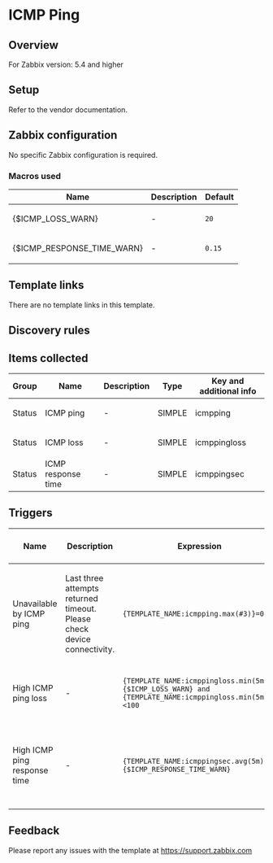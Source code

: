 
# ICMP Ping

## Overview

For Zabbix version: 5.4 and higher  

## Setup

Refer to the vendor documentation.

## Zabbix configuration

No specific Zabbix configuration is required.

### Macros used

| Name                       | Description | Default |
|----------------------------|-------------|---------|
| {$ICMP_LOSS_WARN}          | <p>-</p>    | `20`    |
| {$ICMP_RESPONSE_TIME_WARN} | <p>-</p>    | `0.15`  |

## Template links

There are no template links in this template.

## Discovery rules


## Items collected

| Group  | Name               | Description | Type   | Key and additional info |
|--------|--------------------|-------------|--------|-------------------------|
| Status | ICMP ping          | <p>-</p>    | SIMPLE | icmpping                |
| Status | ICMP loss          | <p>-</p>    | SIMPLE | icmppingloss            |
| Status | ICMP response time | <p>-</p>    | SIMPLE | icmppingsec             |

## Triggers

| Name                         | Description                                                                     | Expression                                                                                            | Severity | Dependencies and additional info                                                    |
|------------------------------|---------------------------------------------------------------------------------|-------------------------------------------------------------------------------------------------------|----------|-------------------------------------------------------------------------------------|
| Unavailable by ICMP ping     | <p>Last three attempts returned timeout.  Please check device connectivity.</p> | `{TEMPLATE_NAME:icmpping.max(#3)}=0`                                                                  | HIGH     |                                                                                     |
| High ICMP ping loss          | <p>-</p>                                                                        | `{TEMPLATE_NAME:icmppingloss.min(5m)}>{$ICMP_LOSS_WARN} and {TEMPLATE_NAME:icmppingloss.min(5m)}<100` | WARNING  | <p>**Depends on**:</p><p>- Unavailable by ICMP ping</p>                             |
| High ICMP ping response time | <p>-</p>                                                                        | `{TEMPLATE_NAME:icmppingsec.avg(5m)}>{$ICMP_RESPONSE_TIME_WARN}`                                      | WARNING  | <p>**Depends on**:</p><p>- High ICMP ping loss</p><p>- Unavailable by ICMP ping</p> |

## Feedback

Please report any issues with the template at https://support.zabbix.com


